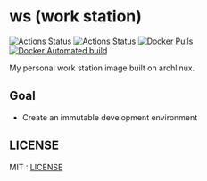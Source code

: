 # ws (work station)

[![Actions Status](https://github.com/go-zen-chu/ws/workflows/push-image/badge.svg)](https://github.com/go-zen-chu/ws/actions)
[![Actions Status](https://github.com/go-zen-chu/ws/workflows/ci/badge.svg)](https://github.com/go-zen-chu/ws/actions)
[![Docker Pulls](https://img.shields.io/docker/pulls/amasuda/ws.svg?style=for-the-badge)](https://hub.docker.com/r/amasuda/ws/)
[![Docker Automated build](https://img.shields.io/docker/automated/amasuda/ws.svg?style=for-the-badge)](https://hub.docker.com/r/amasuda/ws/)

My personal work station image built on archlinux.

## Goal

- Create an immutable development environment

## LICENSE

MIT : [LICENSE](./LICENSE)
